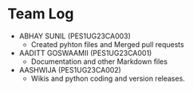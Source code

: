 # Team Log
- ABHAY SUNIL (PES1UG23CA003)
  - Created pyhton files and Merged pull requests
- AADITT GOSWAAMII (PES1UG23CA001)
  - Documentation and other Markdown files
- AASHWIJA (PES1UG23CA002)
  - Wikis and python coding and version releases. 
